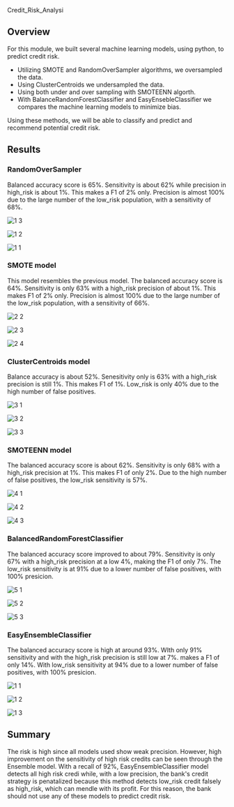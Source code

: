 Credit_Risk_Analysi
## Overview

For this module, we built several machine learning models, using python, to predict credit risk.

- Utilizing SMOTE and RandomOverSampler algorithms, we oversampled the data. 
- Using ClusterCentroids we undersampled the data. 
- Using both under and over sampling with SMOTEENN algorth.
- With BalanceRandomForestClassifier and EasyEnsebleClassifier we compares the machine learning models to minimize bias. 

Using these methods, we will be able to classify and predict and recommend potential credit risk. 


## Results
### RandomOverSampler
Balanced accuracy score is 65%.
Sensitivity is about 62% while precision in high_risk is about 1%. This makes a F1 of 2% only.
Precision is almost 100% due to the large number of the low_risk population, with a sensitivity of 68%.

![1 3](https://user-images.githubusercontent.com/98041751/172724989-f3f96fd9-26a2-491d-a89f-2e6114c8ac8f.png)

![1 2](https://user-images.githubusercontent.com/98041751/172725005-b6b67a11-cfed-4f33-86a9-fd517daf24cb.png)

![1 1](https://user-images.githubusercontent.com/98041751/172725017-20918e22-58ef-40d6-865a-fa03d23d9998.png)


### SMOTE model
This model resembles the previous model. 
The balanced accuracy score is 64%.
Sensitivity is only 63% with a high_risk precision of about 1%. This makes F1 of 2% only.
Precision is almost 100% due to the large number of the low_risk population, with a sensitivity of 66%.

![2 2](https://user-images.githubusercontent.com/98041751/172725110-cf226e29-2014-4fde-8a1b-a7107ecb86d9.png)

![2 3](https://user-images.githubusercontent.com/98041751/172725131-d5267831-3ec7-4e90-934e-678469f27c6b.png)

![2 4](https://user-images.githubusercontent.com/98041751/172725143-d19c00eb-c059-49e8-9701-601ee19e316b.png)

### ClusterCentroids model
Balance accuracy is about 52%.
Senesitivity only is 63% with a high_risk precision is still 1%. This makes F1 of 1%.
Low_risk is only 40% due to the high number of false positives.

![3 1](https://user-images.githubusercontent.com/98041751/172725254-46bea055-db3c-4925-b42d-ae2bbcf2a14b.png)

![3 2](https://user-images.githubusercontent.com/98041751/172725264-1fdf0a63-9c0f-4edb-a5ba-ef74153a9b59.png)

![3 3](https://user-images.githubusercontent.com/98041751/172725280-1bf4ba38-2846-4513-88d9-78c9d49fb39d.png)



### SMOTEENN model
The balanced accuracy score is about 62%.
Sensitivity is only 68% with a high_risk precision at 1%. This makes F1 of only 2%.
Due to the high number of false positives, the low_risk sensitivity is 57%.

![4 1](https://user-images.githubusercontent.com/98041751/172725386-840b321e-49b6-441c-8022-a803c3ddeecc.png)

![4 2](https://user-images.githubusercontent.com/98041751/172725393-1f3a9046-f4b3-4b25-8d1f-dbca91930bce.png)

![4 3](https://user-images.githubusercontent.com/98041751/172725525-d5d87736-04df-4695-bb80-780f459ad8df.png)


### BalancedRandomForestClassifier 
The balanced accuracy score improved to about 79%.
Sensitivity is only 67% with a high_risk precision at a low 4%, making the F1 of only 7%.
The low_risk sensitivity is at 91% due to a lower number of false positives, with 100% presicion.

![5 1](https://user-images.githubusercontent.com/98041751/172725635-2482d2ed-1770-458d-a724-7b759d4c6966.png)


![5 2](https://user-images.githubusercontent.com/98041751/172725644-3f85f926-4199-4a03-a99b-a1cd48bc31ff.png)

![5 3](https://user-images.githubusercontent.com/98041751/172725655-979a6ae0-54da-4e0b-8451-9fc278f3a0b0.png)


### EasyEnsembleClassifier
The balanced accuracy score is high at around 93%.
WIth only 91% sensitivity and with the high_risk precision is still low at 7%. makes a F1 of only 14%.
With low_risk sensitivity at 94% due to a lower number of false positives, with 100% presicion.

![1 1](https://user-images.githubusercontent.com/98041751/172725768-c49876b2-a026-40d8-bc32-74b3903f843c.png)

![1 2](https://user-images.githubusercontent.com/98041751/172725776-7577b076-4c73-4cdb-8c38-adaa8c38df7e.png)

![1 3](https://user-images.githubusercontent.com/98041751/172725788-4e57d346-2845-4d39-8672-8665deab4ad7.png)



## Summary
The risk is high since all models used show weak precision. 
However, high improvement on the sensitivity of high risk credits can be seen through the Ensemble model. 
With a recall of 92%, EasyEnsembleClassifier model detects all high risk credi while, with a low precision, the bank's credit strategy is penatalized because this method detects low_risk credit falsely as high_risk, which can mendle with its profit. For this reason, the bank should not use any of these models to predict credit risk. 

